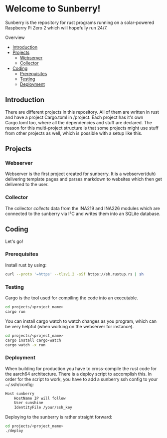 # Welcome to Sunberry!</h1>
Sunberry is the repository for rust programs running on a solar-powered Raspberry Pi Zero 2 which will hopefully run 24/7.

Overview
- [Introduction](#introduction)
- [Projects](#projects)
  - [Webserver](#webserver)
  - [Collector](#collector)
- [Coding](#coding)
    - [Prerequisites](#prerequisites)
    - [Testing](#testing)
    - [Deployment](#deployment)

## Introduction
There are different projects in this repository. All of them are written in rust and have a project Cargo.toml in /project. Each project has it's own Cargo.toml too, where all the dependencies and stuff are declared. The reason for this multi-project structure is that some projects might use stuff from other projects as well, which is possible with a setup like this.

## Projects

### Webserver
Webserver is the first project created for sunberry. It is a webserver(duh) delivering template pages and parses markdown to websites which then get delivered to the user.

### Collector
The collector *collects* data from the INA219 and INA226 modules which are connected to the sunberry via I²C and writes them into an SQLite database.  

## Coding
Let's go!
### Prerequisites
Install rust by using:
```sh
curl --proto '=https' --tlsv1.2 -sSf https://sh.rustup.rs | sh
```

### Testing
Cargo is the tool used for compiling the code into an executable.
```sh
cd projects/<project_name>
cargo run
```
You can install cargo watch to watch changes as you program, which can be very helpful (when working on the webserver for instance).
```sh
cd projects/<project_name>
cargo install cargo-watch
cargo watch -x run
```

### Deployment
When building for production you have to cross-compile the rust code for the aarch64 architecture. There is a deploy script to accomplish this. In order for the script to work, you have to add a sunberry ssh config to your ~/.ssh/config:  
```bash
Host sunberry
    HostName IP will follow
    User sunshine
    IdentityFile /your/ssh_key
```

Deploying to the sunberry is rather straight forward:
```bash
cd projects/<project_name>
./deploy
```